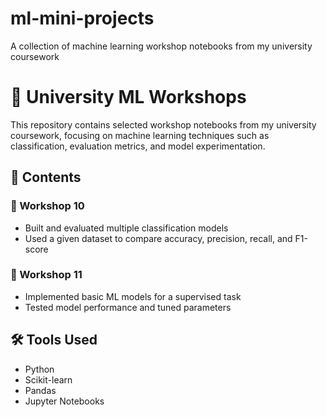 # ml-mini-projects
A collection of machine learning workshop notebooks from my university coursework

# 🧪 University ML Workshops

This repository contains selected workshop notebooks from my university coursework, focusing on machine learning techniques such as classification, evaluation metrics, and model experimentation.

## 📁 Contents

### 🔹 Workshop 10
- Built and evaluated multiple classification models
- Used a given dataset to compare accuracy, precision, recall, and F1-score

### 🔹 Workshop 11
- Implemented basic ML models for a supervised task
- Tested model performance and tuned parameters

## 🛠️ Tools Used
- Python
- Scikit-learn
- Pandas
- Jupyter Notebooks

